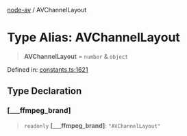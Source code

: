 [node-av](../globals.md) / AVChannelLayout

# Type Alias: AVChannelLayout

> **AVChannelLayout** = `number` & `object`

Defined in: [constants.ts:1621](https://github.com/seydx/av/blob/f8631fc881b394300b1479f511d55cf1c370a87f/src/constants/constants.ts#L1621)

## Type Declaration

### \[\_\_\_ffmpeg\_brand\]

> `readonly` **\[\_\_\_ffmpeg\_brand\]**: `"AVChannelLayout"`
